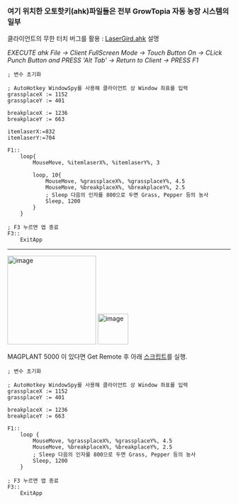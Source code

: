 ### 여기 위치한 오토핫키(ahk)파일들은 전부 GrowTopia 자동 농장 시스템의 일부

클라이언트의 무한 터치 버그를 활용 : [LaserGird.ahk](https://github.com/CharmStrange/Snippet/blob/main/Games/GrowTopia/AutoHotkey/LaserGrid.ahk) 설명

*EXECUTE ahk File -> Client FullScreen Mode -> Touch Button On -> CLick Punch Button and PRESS 'Alt Tab' -> Return to Client -> PRESS F1*
```
; 변수 초기화

; AutoHotkey WindowSpy를 사용해 클라이언트 상 Window 좌표를 입력
grassplaceX := 1152
grassplaceY := 401

breakplaceX := 1236
breakplaceY := 663

itemlaserX:=832
itemlaserY:=704

F1::
    loop{
        MouseMove, %itemlaserX%, %itemlaserY%, 3

        loop, 10{
            MouseMove, %grassplaceX%, %grassplaceY%, 4.5
            MouseMove, %breakplaceX%, %breakplaceY%, 2.5
            ; Sleep 다음의 인자를 800으로 두면 Grass, Pepper 등의 농사
            Sleep, 1200
        }
    }

; F3 누르면 앱 종료
F3::
    ExitApp
```
- - -
<img width="200" alt="image" src="https://github.com/CharmStrange/Snippet/assets/105769152/6ffd8c2a-5ced-4952-9df8-5eb916ce9458">
<img width="69" alt="image" src="https://github.com/CharmStrange/Snippet/assets/105769152/6a5d028c-c5a4-427c-a152-5e74258828b1">

MAGPLANT 5000 이 있다면 Get Remote 후 아래 [스크립트](https://github.com/CharmStrange/Snippet/blob/main/Games/GrowTopia/AutoHotkey/MAGPLANT_LG.ahk)를 실행.

```
; 변수 초기화

; AutoHotkey WindowSpy를 사용해 클라이언트 상 Window 좌표를 입력
grassplaceX := 1152
grassplaceY := 401

breakplaceX := 1236
breakplaceY := 663

F1::
    loop {
        MouseMove, %grassplaceX%, %grassplaceY%, 4.5
        MouseMove, %breakplaceX%, %breakplaceY%, 2.5
        ; Sleep 다음의 인자를 800으로 두면 Grass, Pepper 등의 농사
        Sleep, 1200
    }

; F3 누르면 앱 종료
F3::
    ExitApp
```
